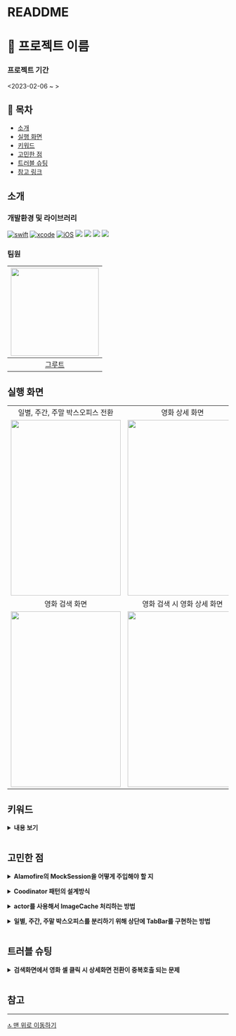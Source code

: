 # READDME
# 📒 프로젝트 이름

### 프로젝트 기간
<2023-02-06 ~ >

## 📖 목차
- [소개](#-소개)
- [실행 화면](#-실행-화면)
- [키워드](#키워드)
- [고민한 점](#-고민한-점)
- [트러블 슈팅](#-트러블-슈팅)
- [참고 링크](#-참고-링크)

## 소개
### 개발환경 및 라이브러리
[![swift](https://img.shields.io/badge/swift-5.0-orange)]()
[![xcode](https://img.shields.io/badge/Xcode-14.2-blue)]()
[![iOS](https://img.shields.io/badge/iOS-16.0-green)]()
<img src="https://img.shields.io/badge/SPM-orange?style=flat&logo=Swift&logoColor=ffffff"/>
<img src="https://img.shields.io/badge/RxSwift-red?style=flat"/>
<img src="https://img.shields.io/badge/SnapKit-blue?style=flat"/>
<img src="https://img.shields.io/badge/Alamofire-gray?style=flat"/>
### 팀원
|<img src = "https://i.imgur.com/0YI1hEB.jpg" width="200" height="200">|
|:--:|
|[그루트](https://github.com/Groot-94)|

## 실행 화면
||||
|:--:|:--:|:--:|
|일별, 주간, 주말 박스오피스 전환|영화 상세 화면|날짜 선택 화면|
|<img src = "https://i.imgur.com/W8CqXlr.gif" width="250" height="400">|<img src = "https://i.imgur.com/IrOWj7o.gif" width="250" height="400">|<img src = "https://i.imgur.com/MfvKuGd.gif" width="250" height="400">|
|영화 검색 화면|영화 검색 시 영화 상세 화면|
|<img src = "https://i.imgur.com/7iF6hrG.gif" width="250" height="400">|<img src = "https://i.imgur.com/tsx3kNJ.gif" width="250" height="400">|

## 키워드
<details>
    
**<summary>내용 보기**
    
</summary>
    
- MVVM
- RxSwift를 이용한 ViewModel과 View의 바인딩
- Alamofire Mocking Test
- Testable ViewModel
- ImageCaching with Concurrency
- Custom TabBar
- Coodinator Pattern
    
</details> 

## 고민한 점
<details>
    
**<summary>Alamofire의 MockSession을 어떻게 주입해야 할 지**
    
</summary>
    
- 관련 포스트로 대체 -> [Alamofire의 Mock Test해보기](https://velog.io/@iamgroot1231/Alamofire%EC%9D%98-Mock-Test%ED%95%B4%EB%B3%B4%EA%B8%B0)
    
</details> 

<details>
    
**<summary>Coodinator 패턴의 설계방식**
    
</summary>
    
- Coodinator 패턴을 사용 시 반복되는 화면이나 여러가지 세부적인 내용에 대한 화면이동이 유연하다는 점을 학습했고, 적용해보기 위해 사용했습니다. [the-coordinator](https://khanlou.com/2015/01/the-coordinator/)
- 뷰의 흐름을 구현하면서 어떤 Coodinator가 어떤 Parent와 Child를 가져야 할 지에 대한 고민을 들었습니다. 
    
    1. List Coodinator를 중심으로 화면이동이 필요한 Info Coodinator, Calender Coodinator, Search Coodinator를 Child로 구현했습니다.
    2. Search Coodinator도 영화의 정보를 보여줘야 하기 때문에 Info Coodinator를 Child로 구현했습니다.
    3. 구현한 Coodinator 패턴이 적절한지에 대한 의문이 생겼고, 어떤 부분에서 장점이 되는지 아직 잘 모르겠습니다.
    4. 구조
    <img src = "https://i.imgur.com/SkBLmP8.png" width="700" height="250">
    
</details> 

<details>

**<summary>actor를 사용해서 ImageCache 처리하는 방법**

</summary>
    
- 관련 포스트로 대체 -> [actor를 사용해서 ImageCaching 해보기](https://velog.io/@iamgroot1231/actor%EB%A5%BC-%EC%82%AC%EC%9A%A9%ED%95%B4%EC%84%9C-ImageCaching-%ED%95%B4%EB%B3%B4%EA%B8%B0)
    
</details>

<details>

**<summary>일별, 주간, 주말 박스오피스를 분리하기 위해 상단에 TabBar를 구현하는 방법**

</summary>
    
- UIKit에 존재하는 기본 TabBar는 하단에만 구현이 가능하지만, 당근마켓과 같은 앱에서 상단에 TabBar가 존재함을 보고 커스텀해서 만들어보고 싶었습니다.
  
    - [블로그](https://baked-corn.tistory.com/111)를 참고해서 컬렉션뷰 하단에 indicatorView를 구현해서 각각의 클릭 이벤트를 입력받을 시 indicatorView 위치를 적절하게 변경하는 방법으로 구현했습니다.
    - 위 블로그에선 컬렉션뷰 내부에 컬렉션 뷰를 넣는 부분이 있었는데 `일별, 주간, 주말을 각각의 셀로 나누는 방법이 아니라 하나의 뷰가 새로고침 되는 형태로 바꾸기 위한 방법을 고민`했습니다.
    - 셀 클릭 시 View의 Frame을 3분의 1로 나눈 부분으로 indicatorView를 옮겨주는 형태로 구현했습니다.
    ```swift
    extension BoxOfficeListViewController: CustomTapBarViewDelegate {
        func didTapCell(indexPath: IndexPath) {
            startLodingView(hideView: listView)

            if indexPath.row == 0 {
                viewModel.input.changeWeekGroup(standard: .daliy)
                tapBarView.indicatorViewLeadingConstraint.constant = 0
            } else if indexPath.row == 1 {
                viewModel.input.changeWeekGroup(standard: .week)
                tapBarView.indicatorViewLeadingConstraint.constant = tapBarView.frame.maxX * 1/3
            } else if indexPath.row == 2 {
                viewModel.input.changeWeekGroup(standard: .weekend)
                tapBarView.indicatorViewLeadingConstraint.constant = tapBarView.frame.maxX * 2/3
            }
        }
    }
    ```
    
</details>

## 트러블 슈팅
<details>

**<summary>검색화면에서 영화 셀 클릭 시 상세화면 전환이 중복호출 되는 문제**
    
</summary>
    
- 영화검색 화면에서 검색 한 영화의 셀을 여러번 클릭 시 상세화면으로 넘어가는 부분을 비동기 방식으로 설계했습니다.
- 동일한 셀을 여러번 클릭 시 뷰 이동 함수의 중복적인 호출로 인해 스택 형식으로 상세화면이 쌓이는 문제가 있었습니다.
   
    - 문제화면
    <img src = "https://i.imgur.com/CZX7TGs.gif" width="250" height="400">


- 해결을 위한 시도
    1. distinctUntilChanged() 메서드를 사용해서 중복을 제거하면 중복호출이 사라졌습니다. 하지만, 정상적으로 화면이동 후 다시 화면이동이 불가능 했습니다. 
    ```swift
    listView.rx.modelSelected(NaverMovieModel.self)
                .distinctUntilChanged()
                .subscribe(onNext: { [weak self] model in
                    self?.viewModel.input.didTapCell(model: model)
                })
                .disposed(by: disposeBag)
    ```
    
    2.  isSelectedCell 이라는 전역변수를 추가해서 확인하는 방법으로 해결했습니다. `이 부분은 추후에 조금 더 RxSwift를 활용한 방식으로 수정을 해보려고 합니다.`
    ```swift
    listView.rx.modelSelected(NaverMovieModel.self)
            .subscribe(onNext: { [weak self] model in
                guard let self = self,
                self.isSelectedCell == false else { return }
                
                self.viewModel.input.didTapCell(model: model)
                self.isSelectedCell = true
            }).disposed(by: disposeBag)
    ```
</details> 

## 참고
---

[🔝 맨 위로 이동하기](#-mongsil)
